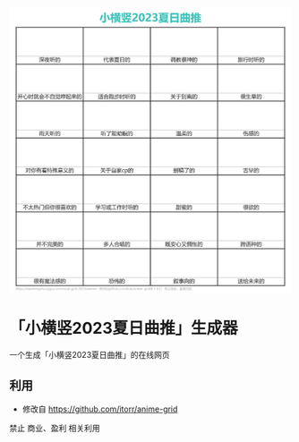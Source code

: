 ![「小横竖2023夏日曲推」空白图](simple.jpg?raw=true)

# 「小横竖2023夏日曲推」生成器

一个生成「小横竖2023夏日曲推」的在线网页

## 利用
 - 修改自 https://github.com/itorr/anime-grid

禁止 商业、盈利 相关利用